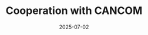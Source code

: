 ---
title: "Cooperation with CANCOM"
date: 2025-07-02
draft: false
summary: "Kurzbeschreibung…"
cover:
  image: "/img/news/cancom_logo.png"
---